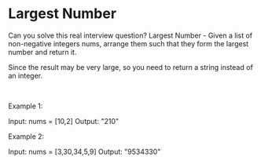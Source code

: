 # Largest Number

Can you solve this real interview question? Largest Number - Given a list of non-negative integers nums, arrange them such that they form the largest number and return it.

Since the result may be very large, so you need to return a string instead of an integer.

 

Example 1:


Input: nums = [10,2]
Output: "210"


Example 2:


Input: nums = [3,30,34,5,9]
Output: "9534330"